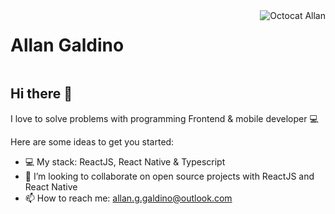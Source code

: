 <div style="display: flex; justify-content: space-between;"> 
<h1>Allan Galdino</h1>
<img src="http://../.github/octocat.png" alt="Octocat Allan"/>
</div>

## Hi there 👋

I love to solve problems with programming
Frontend & mobile developer :computer:

Here are some ideas to get you started:

- 💻 My stack: ReactJS, React Native & Typescript
- 👯 I’m looking to collaborate on open source projects with ReactJS and React Native
- 📫 How to reach me: allan.g.galdino@outlook.com
